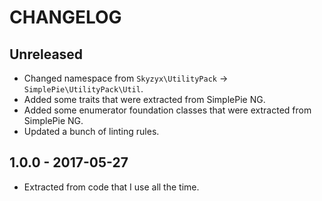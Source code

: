 # CHANGELOG

## Unreleased

* Changed namespace from `Skyzyx\UtilityPack` → `SimplePie\UtilityPack\Util`.
* Added some traits that were extracted from SimplePie NG.
* Added some enumerator foundation classes that were extracted from SimplePie NG.
* Updated a bunch of linting rules.

## 1.0.0 - 2017-05-27

* Extracted from code that I use all the time.
